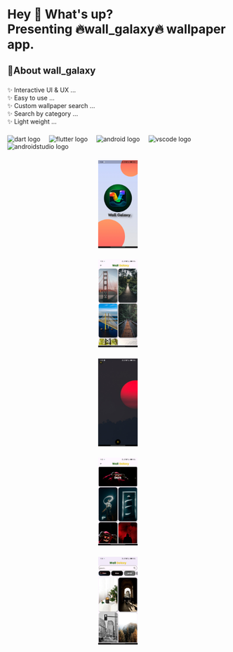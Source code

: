 <h1 align="left">Hey 👋 What's up?<br>Presenting  <a src="https://drive.google.com/file/d/1VBU1leq6FqOKEQm0XlqtdzYyvHy-6fUS/view?usp=drive_link" style="text-decoration:none">🔥wall_galaxy🔥 </a> wallpaper app.</h1>

###

<p align="left"></p>

###

<h2 align="left">🚀About  wall_galaxy</h2>

###

<p align="left">✨ Interactive UI & UX ...<br>✨ Easy to use ...<br>✨ Custom wallpaper search ...<br>✨ Search by category ...<br>✨ Light weight ...</p>

###

<div align="left">
  <img src="https://cdn.jsdelivr.net/gh/devicons/devicon/icons/dart/dart-original.svg" height="40" alt="dart logo"  />
  <img width="12" />
  <img src="https://cdn.jsdelivr.net/gh/devicons/devicon/icons/flutter/flutter-original.svg" height="40" alt="flutter logo"  />
  <img width="12" />
  <img src="https://cdn.jsdelivr.net/gh/devicons/devicon/icons/android/android-original.svg" height="40" alt="android logo"  />
  <img width="12" />
  <img src="https://cdn.jsdelivr.net/gh/devicons/devicon/icons/vscode/vscode-original.svg" height="40" alt="vscode logo"  />
  <img width="12" />
  <img src="https://cdn.jsdelivr.net/gh/devicons/devicon/icons/androidstudio/androidstudio-original.svg" height="40" alt="androidstudio logo"  />
</div>

###

<div align="center">
  <img height="200" src="https://raw.githubusercontent.com/7875Vijay/stockimges/refs/heads/main/w_g_1%20(1).jpg"  />
</div>

###

<div align="center">
  <img height="200" src="https://raw.githubusercontent.com/7875Vijay/stockimges/refs/heads/main/w_g_1%20(2).jpg"  />
</div>

###

<div align="center">
  <img height="200" src="https://raw.githubusercontent.com/7875Vijay/stockimges/refs/heads/main/w_g_1%20(3).jpg"  />
</div>

###

<div align="center">
  <img height="200" src="https://raw.githubusercontent.com/7875Vijay/stockimges/refs/heads/main/w_g_1%20(4).jpg"  />
</div>

###

<div align="center">
  <img height="200" src="https://raw.githubusercontent.com/7875Vijay/stockimges/refs/heads/main/w_g_1%20(5).jpg"  />
</div>

###
